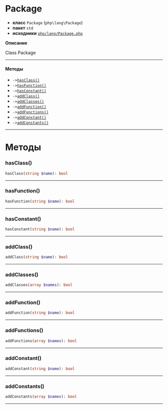 # Package

- **класс** `Package` (`php\lang\Package`)
- **пакет** `std`
- **исходники** [`php/lang/Package.php`](./src/main/resources/JPHP-INF/sdk/php/lang/Package.php)

**Описание**

Class Package

---

#### Методы

- `->`[`hasClass()`](#method-hasclass)
- `->`[`hasFunction()`](#method-hasfunction)
- `->`[`hasConstant()`](#method-hasconstant)
- `->`[`addClass()`](#method-addclass)
- `->`[`addClasses()`](#method-addclasses)
- `->`[`addFunction()`](#method-addfunction)
- `->`[`addFunctions()`](#method-addfunctions)
- `->`[`addConstant()`](#method-addconstant)
- `->`[`addConstants()`](#method-addconstants)

---
# Методы

<a name="method-hasclass"></a>

### hasClass()
```php
hasClass(string $name): bool
```

---

<a name="method-hasfunction"></a>

### hasFunction()
```php
hasFunction(string $name): bool
```

---

<a name="method-hasconstant"></a>

### hasConstant()
```php
hasConstant(string $name): bool
```

---

<a name="method-addclass"></a>

### addClass()
```php
addClass(string $name): bool
```

---

<a name="method-addclasses"></a>

### addClasses()
```php
addClasses(array $names): bool
```

---

<a name="method-addfunction"></a>

### addFunction()
```php
addFunction(string $name): bool
```

---

<a name="method-addfunctions"></a>

### addFunctions()
```php
addFunctions(array $names): bool
```

---

<a name="method-addconstant"></a>

### addConstant()
```php
addConstant(string $name): bool
```

---

<a name="method-addconstants"></a>

### addConstants()
```php
addConstants(array $names): bool
```

---
